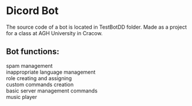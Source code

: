 # Dicord Bot
The source code of a bot is located in TestBotDD folder. Made as a project for a class at AGH University in Cracow.
## Bot functions:
spam management  
inappropriate language management  
role creating and assigning  
custom commands creation  
basic server management commands  
music player  
